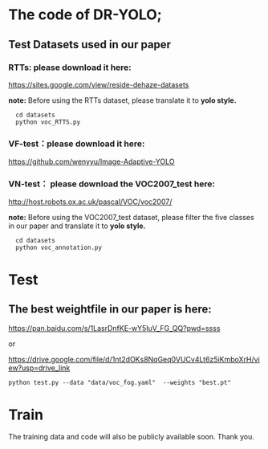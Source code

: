# The code of DR-YOLO;


## Test Datasets used in our paper
### RTTs: please download it here:

https://sites.google.com/view/reside-dehaze-datasets

**note:** Before using the RTTs dataset, please translate it to **yolo style.**

      cd datasets
      python voc_RTTS.py

### VF-test：please download it here:

https://github.com/wenyyu/Image-Adaptive-YOLO

### VN-test： please download the VOC2007_test here:

http://host.robots.ox.ac.uk/pascal/VOC/voc2007/

**note:** Before using the VOC2007_test dataset, please filter the five classes in our paper and translate it to **yolo style.**

      cd datasets
      python voc_annotation.py
  
# Test
## The best weightfile in our paper is here:

https://pan.baidu.com/s/1LasrDnfKE-wY5IuV_FG_QQ?pwd=ssss 

or 

https://drive.google.com/file/d/1nt2dOKs8NqGeq0VUCv4Lt6z5iKmboXrH/view?usp=drive_link

    python test.py --data "data/voc_fog.yaml"  --weights "best.pt"

# Train

The training data and code will also be publicly available soon. Thank you.
